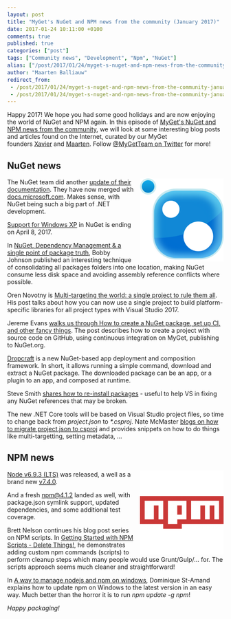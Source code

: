 ```yaml
---
layout: post
title: "MyGet's NuGet and NPM news from the community (January 2017)"
date: 2017-01-24 10:11:00 +0100
comments: true
published: true
categories: ["post"]
tags: ["Community news", "Development", "Npm", "NuGet"]
alias: ["/post/2017/01/24/myget-s-nuget-and-npm-news-from-the-community-january-2017.aspx"]
author: "Maarten Balliauw"
redirect_from:
 - /post/2017/01/24/myget-s-nuget-and-npm-news-from-the-community-january-2017.aspx.html
 - /post/2017/01/24/myget-s-nuget-and-npm-news-from-the-community-january-2017.aspx.html
---
```


<p>Happy 2017! We hope you had some good holidays and are now enjoying the world of NuGet and NPM again. In this episode of&nbsp;<a href="/category/Community-news.aspx" target="_blank">MyGet's NuGet and NPM news from the community</a>, we will look at some interesting blog posts and articles found on the Internet, curated by our MyGet founders&nbsp;<a href="http://www.twitter.com/xavierdecoster">Xavier</a>&nbsp;and&nbsp;<a href="http://www.twitter.com/maartenballiauw">Maarten</a>. Follow&nbsp;<a href="http://www.twitter.com/MyGetTeam">@MyGetTeam on Twitter</a>&nbsp;for more!</p><h2>NuGet news</h2><p><a href="http://www.myget.org/nuget"><span style="font-weight: 700;"><img width="195" height="194" title="NuGet news, curated by MyGet" align="right" alt="NuGet news, curated by MyGet" src="/images/image_150.png" border="0" style="margin: 0px 0px 0px 10px; padding-top: 0px; padding-right: 0px; padding-left: 0px; float: right; display: inline; background-image: none;"></span></a>The NuGet team did another <a href="http://blog.nuget.org/20170112/nuget-docs-move-to-msftdocs">update of their documentation</a>. They have now merged with <a href="https://docs.microsoft.com/en-us/nuget/">docs.microsoft.com</a>. Makes sense, with NuGet being such a big part of .NET development.</p><p><a href="http://blog.nuget.org/20170119/nuget-end-of-xp-support.html">Support for Windows XP</a> in NuGet is ending on April 8, 2017.</p><p>In <a href="http://iamnotmyself.com/2016/12/27/nuget-dependency-management/">NuGet, Dependency Management &amp; a single point of package truth</a>, Bobby Johnson published an interesting technique of consolidating all <span class="js-wrapper" style="display: inline;"></span><span class="pln" style="background-image: none; background-position: initial; background-size: initial; background-repeat: initial; background-attachment: initial; background-origin: initial; background-clip: initial; display: inline; font-stretch: normal; line-height: 17px;">packages</span><span class="js-wrapper" style="display: inline; background-image: none; background-position: initial; background-size: initial; background-repeat: initial; background-attachment: initial; background-origin: initial; background-clip: initial; line-height: 17px;"></span><span style="background-image: none; background-position: initial; background-size: initial; background-repeat: initial; background-attachment: initial; background-origin: initial; background-clip: initial; display: inline; font-stretch: normal; line-height: 17px;"> folders into one location, making NuGet consume less disk space and avoiding assembly reference conflicts where possible.</span></p><p>Oren Novotny is <a href="https://oren.codes/2017/01/04/multi-targeting-the-world-a-single-project-to-rule-them-all/">Multi-targeting the world: a single project to rule them all</a>. His post talks about how you can now use a single project to build platform-specific libraries for all project types with Visual Studio 2017.</p><p>Jereme Evans <a href="https://www.jeremeevans.com/create-a-nuget-package-and-publish-it-to-nuget/">walks us through How to create a NuGet package, set up CI, and other fancy things</a>. The post describes how to create a project with source code on GitHub, using continuous integration on MyGet, publishing to NuGet.org.</p><p><a href="http://lunarfrog.com/blog/introducing-dropcraft-nuget">Dropcraft</a> is a new NuGet-based app deployment and composition framework. In short, it allows running a simple command, download and extract a NuGet package. The downloaded package can be an app, or a plugin to an app, and composed at runtime.</p><p>Steve Smith <a href="http://ardalis.com/force-nuget-to-reinstall-packages-without-updating">shares how to re-install packages</a> - useful to help VS in fixing any NuGet references that may be broken.</p><p>The new .NET Core tools will be based on Visual Studio project files, so time to change back from <span class="js-wrapper" style="display: inline;"></span><span style="font-style: italic;"><span class="pln" style="background-image: none; background-position: initial; background-size: initial; background-repeat: initial; background-attachment: initial; background-origin: initial; background-clip: initial; display: inline; font-stretch: normal; line-height: 17px;">project</span><span class="pun" style="background-image: none; background-position: initial; background-size: initial; background-repeat: initial; background-attachment: initial; background-origin: initial; background-clip: initial; display: inline; font-stretch: normal; line-height: 17px;">.</span><span class="pln" style="background-image: none; background-position: initial; background-size: initial; background-repeat: initial; background-attachment: initial; background-origin: initial; background-clip: initial; display: inline; font-stretch: normal; line-height: 17px;">json</span></span><span class="js-wrapper" style="display: inline; background-image: none; background-position: initial; background-size: initial; background-repeat: initial; background-attachment: initial; background-origin: initial; background-clip: initial; line-height: 17px;"></span><span style="background-image: none; background-position: initial; background-size: initial; background-repeat: initial; background-attachment: initial; background-origin: initial; background-clip: initial; display: inline; font-stretch: normal; line-height: 17px;"> to </span><span class="js-wrapper" style="display: inline; background-image: none; background-position: initial; background-size: initial; background-repeat: initial; background-attachment: initial; background-origin: initial; background-clip: initial; line-height: 17px;"></span><span style="font-style: italic;"><span class="pun" style="background-image: none; background-position: initial; background-size: initial; background-repeat: initial; background-attachment: initial; background-origin: initial; background-clip: initial; display: inline; font-stretch: normal; line-height: 17px;">*.</span><span class="pln" style="background-image: none; background-position: initial; background-size: initial; background-repeat: initial; background-attachment: initial; background-origin: initial; background-clip: initial; display: inline; font-stretch: normal; line-height: 17px;">csproj</span></span><span class="js-wrapper" style="display: inline; line-height: 17px; background-image: none; background-position: initial; background-size: initial; background-repeat: initial; background-attachment: initial; background-origin: initial; background-clip: initial;"></span><span style="background-image: none; background-position: initial; background-size: initial; background-repeat: initial; background-attachment: initial; background-origin: initial; background-clip: initial; display: inline; font-stretch: normal; line-height: 17px;">. Nate McMaster </span><a href="http://www.natemcmaster.com/blog/2017/01/19/project-json-to-csproj/" style="background-image: none; background-position: initial; background-size: initial; background-repeat: initial; background-attachment: initial; background-origin: initial; background-clip: initial; display: inline; font-stretch: normal; line-height: 17px;">blogs on how to migrate project.json to csproj</a><span style="background-image: none; background-position: initial; background-size: initial; background-repeat: initial; background-attachment: initial; background-origin: initial; background-clip: initial; display: inline; font-stretch: normal; line-height: 17px;"> and provides snippets on how to do things like multi-targetting, setting metadata, ...</span></p><h2>NPM news</h2><p><a href="http://www.myget.org/npm"><img width="195" height="195" title="NPM news, curated by MyGet" align="right" alt="NPM news, curated by MyGet" src="/images/image_151.png" border="0" style="margin: 0px 0px 0px 10px; padding-top: 0px; padding-right: 0px; padding-left: 0px; float: right; display: inline; background-image: none;"></a><a href="https://nodejs.org/en/blog/release/v6.9.3/">Node v6.9.3 (LTS)</a> was released, a well as a brand new <a href="https://nodejs.org/en/blog/release/v7.4.0/">v7.4.0</a>.</p><p>And a fresh <a href="https://github.com/npm/npm/releases/tag/v4.1.2">npm@4.1.2</a> landed as well, with package.json symlink support, updated dependencies, and some additional test coverage.</p><p>Brett Nelson continues his blog post series on NPM scripts. In <a href="https://www.wipdeveloper.com/2016/12/29/getting-started-with-npm-scripts-delete-things-2/">Getting Started with NPM Scripts - Delete Things!</a>, he demonstrates adding custom npm commands (scripts) to perform cleanup steps which many people would use Grunt/Gulp/... for. The scripts approach seems much cleaner and straightforward!</p><p>In <a href="http://www.domstamand.com/a-way-to-manage-nodejs-and-npm-on-windows/">A way to manage nodejs and npm on windows</a>, Dominique St-Amand explains how to update npm on Windows to the latest version in an easy way. Much better than the horror it is to run <span class="js-wrapper" style="display: inline;"></span><span style="font-style: italic;"><span class="pln" style="background-image: none; background-position: initial; background-size: initial; background-repeat: initial; background-attachment: initial; background-origin: initial; background-clip: initial; display: inline; font-stretch: normal; line-height: 17px;">npm update </span><span class="pun" style="background-image: none; background-position: initial; background-size: initial; background-repeat: initial; background-attachment: initial; background-origin: initial; background-clip: initial; display: inline; font-stretch: normal; line-height: 17px;">-</span><span class="pln" style="background-image: none; background-position: initial; background-size: initial; background-repeat: initial; background-attachment: initial; background-origin: initial; background-clip: initial; display: inline; font-stretch: normal; line-height: 17px;">g npm</span></span><span class="js-wrapper" style="display: inline; background-image: none; background-position: initial; background-size: initial; background-repeat: initial; background-attachment: initial; background-origin: initial; background-clip: initial; line-height: 17px;"></span><span style="background-image: none; background-position: initial; background-size: initial; background-repeat: initial; background-attachment: initial; background-origin: initial; background-clip: initial; line-height: 17px;">!</span></p><p><em>Happy packaging!</em></p>



